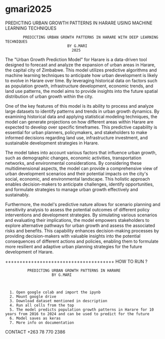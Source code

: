 # gmari2025
PREDICTING URBAN GROWTH PATTERNS IN HARARE USING MACHINE LEARNING TECHNIQUES






            PREDICTING URBAN GROWTH PATTERNS IN HARARE WITH DEEP LEARNING TECHNIQUES
                                BY G.MARI 
                                  2025



The "Urban Growth Prediction Model" for Harare is a data-driven tool designed to forecast and analyze the expansion of urban areas in Harare, the capital city of Zimbabwe. This model utilizes predictive algorithms and machine learning techniques to anticipate how urban development is likely to evolve in Harare over time. By leveraging historical data on factors such as population growth, infrastructure development, economic trends, and land use patterns, the model aims to provide insights into the future spatial distribution of urban growth within the city.

One of the key features of this model is its ability to process and analyze large datasets to identify patterns and trends in urban growth dynamics. By examining historical data and applying statistical modeling techniques, the model can generate projections on how different areas within Harare are expected to develop over specific timeframes. This predictive capability is essential for urban planners, policymakers, and stakeholders to make informed decisions regarding land use, infrastructure investment, and sustainable development strategies in Harare.

The model takes into account various factors that influence urban growth, such as demographic changes, economic activities, transportation networks, and environmental considerations. By considering these multidimensional aspects, the model can provide a comprehensive view of urban development scenarios and their potential impacts on the city's social, economic, and environmental landscape. This holistic approach enables decision-makers to anticipate challenges, identify opportunities, and formulate strategies to manage urban growth effectively and sustainably.

Furthermore, the model's predictive nature allows for scenario planning and sensitivity analysis to assess the potential outcomes of different policy interventions and development strategies. By simulating various scenarios and evaluating their implications, the model empowers stakeholders to explore alternative pathways for urban growth and assess the associated risks and benefits. This capability enhances decision-making processes by providing decision-makers with valuable insights into the potential consequences of different actions and policies, enabling them to formulate more resilient and adaptive urban planning strategies for the future development of Harare.





++++++++++++++++++++++++++++++++++++++
HOW TO RUN ?



              PREDICTING URBAN GROWTH PATTERNS IN HARARE
                         BY G.MARI



      1. Open google colab and import the ipynb
      2. Mount google drive
      3. Download dataset mentioned in description
      4. Run all cells from the top
      5. The model predicts population growth patterns in Harare for 10 years from 2016 to 2024 and can be used to predict for the future
      6. Model saves as keras
      7. More info on documentation















CONTACT +263 78 770 2386





